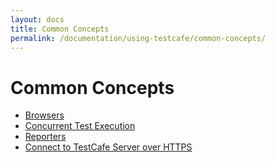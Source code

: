 ```yaml
---
layout: docs
title: Common Concepts
permalink: /documentation/using-testcafe/common-concepts/
---
```

# Common Concepts

* [Browsers](browsers/README.md)
* [Concurrent Test Execution](concurrent-test-execution.md)
* [Reporters](reporters.md)
* [Connect to TestCafe Server over HTTPS](connect-to-testcafe-server-over-https.md)
